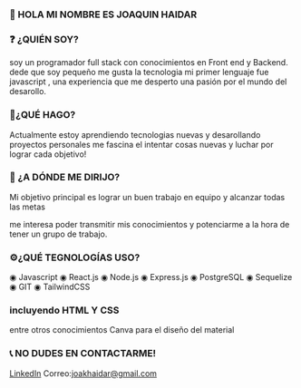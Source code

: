 

### 👋 HOLA MI NOMBRE ES JOAQUIN HAIDAR 

### ❓ ¿QUIÉN SOY?

soy un programador full stack con conocimientos en Front end y Backend.
dede que soy pequeño me gusta la tecnologia mi primer lenguaje fue javascript , una 
experiencia que me desperto una pasión por el mundo del desarollo.

### 🚀¿QUÉ HAGO?

Actualmente estoy aprendiendo tecnologias nuevas y desarollando proyectos personales
me fascina el intentar cosas nuevas y luchar por lograr cada objetivo!

### 🎯 ¿A DÓNDE ME DIRIJO?

Mi objetivo principal es lograr un buen trabajo en equipo y alcanzar todas las metas

me interesa poder transmitir mis conocimientos y  potenciarme a la hora de tener un grupo 
de trabajo.

### ⚙️¿QUÉ TEGNOLOGÍAS USO?

◉ Javascript 
◉ React.js 
◉ Node.js
◉ Express.js
◉ PostgreSQL
◉ Sequelize
◉ GIT 
◉ TailwindCSS

### incluyendo HTML Y CSS

entre otros conocimientos Canva para el diseño del material

### 📞 NO DUDES EN CONTACTARME!
[LinkedIn](https://www.linkedin.com/in/joaquin-haidar/)
Correo:joakhaidar@gmail.com
